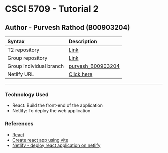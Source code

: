 # CSCI 5709 - Tutorial 2

## Author - Purvesh Rathod (B00903204)


| Syntax | Description |
| :--- | :----------- |
| T2 repository | [Link](https://git.cs.dal.ca/rathod/csci5709_t2_b00903204) |
| Group repository | [Link](https://git.cs.dal.ca/vaishwi/group_7_csci5709) |
| Group individual branch |  [purvesh_B00903204](https://git.cs.dal.ca/vaishwi/group_7_csci5709/-/tree/purvesh_B00903204)|
| Netlify URL | [Click here]() |

---
### Technology Used
- React: Build the front-end of the application
- Netlify: To deploy the web application


### References
- [React](https://reactjs.org/)
- [Create react app using vite](https://vitejs.dev/guide/)
- [Netlify - deploy react application on netlify]()
